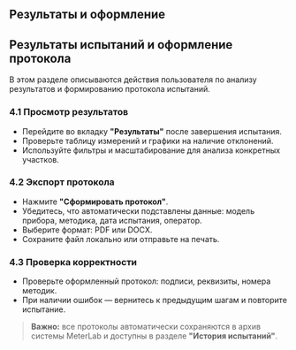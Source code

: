 ## Результаты и оформление
## Результаты испытаний и оформление протокола

В этом разделе описываются действия пользователя по анализу результатов и формированию протокола испытаний.

### 4.1 Просмотр результатов
- Перейдите во вкладку **"Результаты"** после завершения испытания.
- Проверьте таблицу измерений и графики на наличие отклонений.
- Используйте фильтры и масштабирование для анализа конкретных участков.

### 4.2 Экспорт протокола
- Нажмите **"Сформировать протокол"**.
- Убедитесь, что автоматически подставлены данные: модель прибора, методика, дата испытания, оператор.
- Выберите формат: PDF или DOCX.
- Сохраните файл локально или отправьте на печать.

### 4.3 Проверка корректности
- Проверьте оформленный протокол: подписи, реквизиты, номера методик.
- При наличии ошибок — вернитесь к предыдущим шагам и повторите испытание.

> **Важно:** все протоколы автоматически сохраняются в архив системы MeterLab и доступны в разделе **"История испытаний"**.

